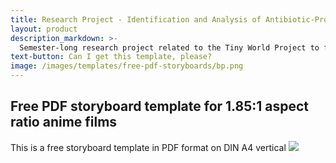 ```yaml
---
title: Research Project - Identification and Analysis of Antibiotic-Producing Bacteria From Soil Sample
layout: product
description_markdown: >-
  Semester-long research project related to the Tiny World Project to fight against antibiotic resistance.
text-button: Can I get this template, please?
image: /images/templates/free-pdf-storyboards/bp.png
---
```


## Free PDF storyboard template for 1.85:1 aspect ratio anime films

This is a free storyboard template in PDF format on DIN A4 vertical 
<img class="w-100" src="{{site.baseurl}}/images/templates/free-pdf-storyboards/storyboard-anime-template_1.85x1_A4-vertical_print_preview.png">
